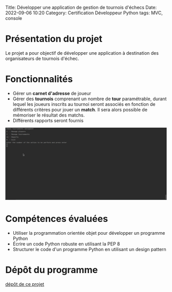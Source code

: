 Title: Développer une application de gestion de tournois d'échecs
Date: 2022-09-06 10:20
Category: Certification Développeur Python
tags: MVC, console

# Présentation du projet

Le projet a pour objectif de développer une application à destination des organisateurs de tournois d'échec.

# Fonctionnalités

 - Gérer un **carnet d'adresse** de joueur
 - Gérer des **tournois** comprenant un nombre de **tour** paramétrable, durant lequel les joueurs inscrits au tournoi 
seront associés en fonction de différents critères pour jouer un **match**. 
Il sera alors possible de mémoriser le résultat des matchs. 
 - Différents rapports seront fournis

![image](images/application-de-gestion-de-tournois-d-echec.gif)

# Compétences évaluées

- Utiliser la programmation orientée objet pour développer un programme Python
- Écrire un code Python robuste en utilisant la PEP 8
- Structurer le code d'un programme Python en utilisant un design pattern

# Dépôt du programme
[dépôt de ce projet](https://github.com/DelphinePythonique/projet4)

